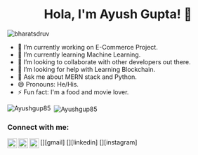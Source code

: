 <h1 align="center">Hola, I'm Ayush Gupta! 👋</h1>

<p align="left"> <img src="https://komarev.com/ghpvc/?username=Ayushgup85" alt="bharatsdruv" /> </p>

- 🔭 I’m currently working on E-Commerce Project.
- 🌱 I’m currently learning Machine Learning. 
- 👯 I’m looking to collaborate with other developers out there.
- 🤔 I’m looking for help with Learning Blockchain.
- 💬 Ask me about MERN stack and Python.
- 😄 Pronouns: He/His.
- ⚡ Fun fact: I'm a food and movie lover.
<p><img align="left" src="https://github-readme-stats.vercel.app/api/top-langs/?username=Ayushgup85&layout=compact" alt="Ayushgup85" /></p>
<p>&nbsp;<img align="center" src="https://github-readme-stats.vercel.app/api?username=Ayushgup85&show_icons=true" alt="Ayushgup85" /></p>

### Connect with me:



[<img align="left" alt="codeSTACKr | Twitter" width="22px" src="https://cdn.jsdelivr.net/npm/simple-icons@v3/icons/gmail.svg" />][gmail]
[<img align="left" alt="codeSTACKr | LinkedIn" width="22px" src="https://cdn.jsdelivr.net/npm/simple-icons@v3/icons/linkedin.svg" />][linkedin]
[<img align="left" alt="codeSTACKr | Instagram" width="22px" src="https://cdn.jsdelivr.net/npm/simple-icons@v3/icons/instagram.svg" />][instagram]

<br />
